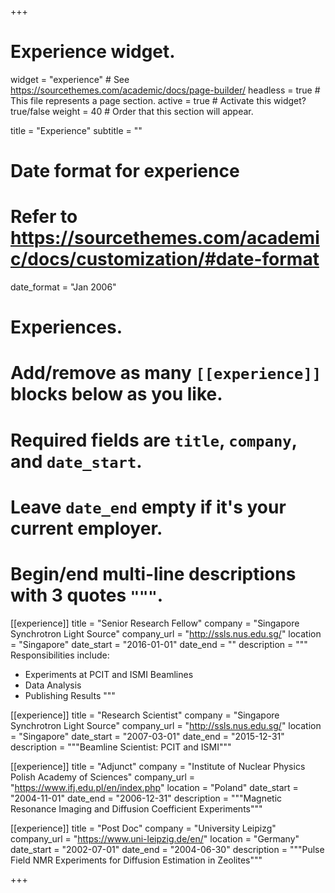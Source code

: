 +++
# Experience widget.
widget = "experience"  # See https://sourcethemes.com/academic/docs/page-builder/
headless = true  # This file represents a page section.
active = true  # Activate this widget? true/false
weight = 40  # Order that this section will appear.

title = "Experience"
subtitle = ""

# Date format for experience
#   Refer to https://sourcethemes.com/academic/docs/customization/#date-format
date_format = "Jan 2006"

# Experiences.
#   Add/remove as many `[[experience]]` blocks below as you like.
#   Required fields are `title`, `company`, and `date_start`.
#   Leave `date_end` empty if it's your current employer.
#   Begin/end multi-line descriptions with 3 quotes `"""`.
[[experience]]
  title = "Senior Research Fellow"
  company = "Singapore Synchrotron Light Source"
  company_url = "http://ssls.nus.edu.sg/"
  location = "Singapore"
  date_start = "2016-01-01"
  date_end = ""
  description = """
  Responsibilities include:
  
  * Experiments at PCIT and ISMI Beamlines
  * Data Analysis
  * Publishing Results
  """

[[experience]]
  title = "Research Scientist"
  company = "Singapore Synchrotron Light Source"
  company_url = "http://ssls.nus.edu.sg/"
  location = "Singapore"
  date_start = "2007-03-01"
  date_end = "2015-12-31"
  description = """Beamline Scientist: PCIT and ISMI"""

[[experience]]
  title = "Adjunct"
  company = "Institute of Nuclear Physics Polish Academy of Sciences"
  company_url = "https://www.ifj.edu.pl/en/index.php"
  location = "Poland"
  date_start = "2004-11-01"
  date_end = "2006-12-31"
  description = """Magnetic Resonance Imaging and Diffusion Coefficient Experiments"""
  
  [[experience]]
  title = "Post Doc"
  company = "University Leipizg"
  company_url = "https://www.uni-leipzig.de/en/"
  location = "Germany"
  date_start = "2002-07-01"
  date_end = "2004-06-30"
  description = """Pulse Field NMR Experiments for Diffusion Estimation in Zeolites"""



+++

